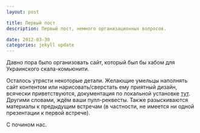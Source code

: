 ```yaml
---
layout: post

title: Первый пост
description: Первый пост, немного организационных вопросов.

date: 2012-03-30
categories: jekyll update
---
```


Давно пора было организовать сайт, который был бы хабом для Украинского скала-комьюнити.

Осталось утрясти некоторые детали. Желающие умельцы наполнять сайт
контентом или нарисовать/сверстать ему приятный дизайн, всячески
приветствуются, документация по локальной
установке [тут](https://github.com/scalaua/scalaua.github.com/blob/master/README.md).
Другими словами, ждём ваши пулл-реквесты. Также разыскиваются материалы к предыдущим встречам (в частности, не имеется
ни одной презентации к первой встрече).

С почином нас.
